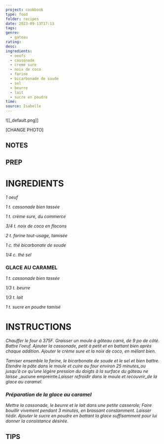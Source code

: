 ```yaml
---
project: cookbook
type: food
folder: recipes
date: 2023-09-13T17:13
tags: 
genre:
  - gateau
rating: 
desc: 
ingredients:
  - oeufs
  - cassonade
  - creme sure
  - noix de coco
  - farine
  - bicarbonade de soude
  - sel
  - beurre
  - lait
  - sucre en poudre
time: 
source: Isabelle
---
```


![[_default.png]]

[CHANGE PHOTO]


## NOTES




## PREP


# INGREDIENTS

_1 oeuf_

_1 t. cassonade bien tassée_

_1 t. crème sure, du commerce_

_3/4 t. noix de coco en flocons_

_2 t. farine tout-usage, tamisée_

_1 c. thé bicarbonate de soude_

_1/4 c. thé sel_

### GLACE AU CARAMEL

_1 t. cassonade bien tassée_

_1/3 t. beurre_

_1/3 t. lait_

_1 t. sucre en poudre tamisé_


# INSTRUCTIONS

_Chauffer le four à 375F. Graisser un moule à_
_gâteau carré, de 9 po de côté. Battre l’oeuf._
_Ajouter la cassonade, petit à petit et en battant_
_bien après chaque addition. Ajouter le crème_
_sure et la noix de coco, en mêlant bien._

_Tamiser ensemble la farine, le bicarbonate_
_de soude et le sel et bien battre. Étendre la_
_pâte dans le moule et cuire au four environ_
_25 minutes_ou jusqu’à ce qu’une légère pression_
_du doigts à la surface du gâteau ne laisse_
_aucune empreinte._Laisser refroidir dans le_
_moule et recouvrir_de la glace au caramel._

### _Préparation de la glace au caramel_

_Mettre la cassonade, le beurre et le lait dans_
_une petite casserole; Faire bouillir vivement_
_pendant 3 minutes, en brassant constamment._
_Laisser tiédir. Ajouter le sucre en poudre en_
_battant la glace suffisamment pour lui donner_
_la consistance désirée._




## TIPS



